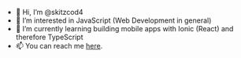 - 👋 Hi, I’m @skitzcod4
- 👀 I’m interested in JavaScript (Web Development in general)
- 🌱 I’m currently learning building mobile apps with Ionic (React) and therefore TypeScript
- 📫 You can reach me [here](justinprassl.de).

<!---
skitzcod4/skitzcod4 is a ✨ special ✨ repository because its `README.md` (this file) appears on your GitHub profile.
You can click the Preview link to take a look at your changes.
--->
